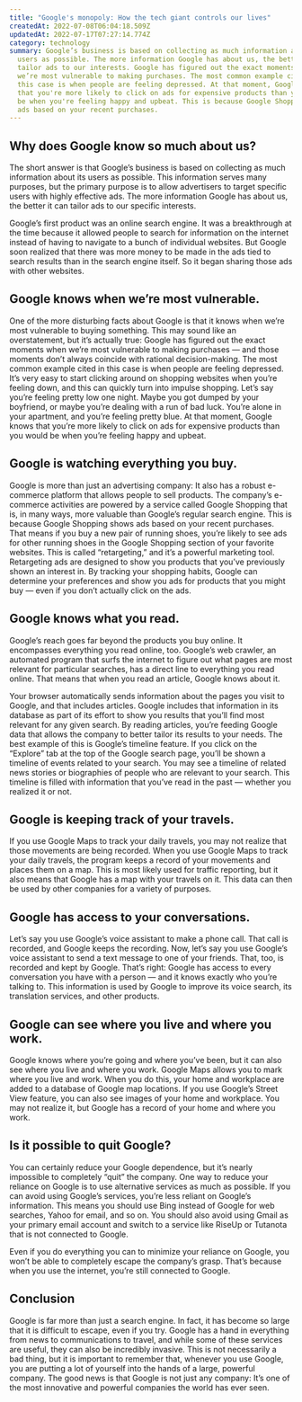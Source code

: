 ```yaml
---
title: "Google's monopoly: How the tech giant controls our lives"
createdAt: 2022-07-08T06:04:18.509Z
updatedAt: 2022-07-17T07:27:14.774Z
category: technology
summary: Google’s business is based on collecting as much information about its
  users as possible. The more information Google has about us, the better it can
  tailor ads to our interests. Google has figured out the exact moments when
  we’re most vulnerable to making purchases. The most common example cited in
  this case is when people are feeling depressed. At that moment, Google knows
  that you're more likely to click on ads for expensive products than you would
  be when you're feeling happy and upbeat. This is because Google Shopping shows
  ads based on your recent purchases.
---
```


## Why does Google know so much about us?

The short answer is that Google’s business is based on collecting as much information about its users as possible. This information serves many purposes, but the primary purpose is to allow advertisers to target specific users with highly effective ads. The more information Google has about us, the better it can tailor ads to our specific interests.

Google’s first product was an online search engine. It was a breakthrough at the time because it allowed people to search for information on the internet instead of having to navigate to a bunch of individual websites. But Google soon realized that there was more money to be made in the ads tied to search results than in the search engine itself. So it began sharing those ads with other websites. 

## Google knows when we’re most vulnerable.

One of the more disturbing facts about Google is that it knows when we’re most vulnerable to buying something. This may sound like an overstatement, but it’s actually true: Google has figured out the exact moments when we’re most vulnerable to making purchases — and those moments don’t always coincide with rational decision-making.
The most common example cited in this case is when people are feeling depressed. It’s very easy to start clicking around on shopping websites when you’re feeling down, and this can quickly turn into impulse shopping.
Let’s say you’re feeling pretty low one night. Maybe you got dumped by your boyfriend, or maybe you’re dealing with a run of bad luck. You’re alone in your apartment, and you’re feeling pretty blue. At that moment, Google knows that you’re more likely to click on ads for expensive products than you would be when you’re feeling happy and upbeat.

## Google is watching everything you buy.

Google is more than just an advertising company: It also has a robust e-commerce platform that allows people to sell products. The company’s e-commerce activities are powered by a service called Google Shopping that is, in many ways, more valuable than Google’s regular search engine.
This is because Google Shopping shows ads based on your recent purchases. That means if you buy a new pair of running shoes, you’re likely to see ads for other running shoes in the Google Shopping section of your favorite websites.
This is called “retargeting,” and it’s a powerful marketing tool. Retargeting ads are designed to show you products that you’ve previously shown an interest in.
By tracking your shopping habits, Google can determine your preferences and show you ads for products that you might buy — even if you don’t actually click on the ads.

## Google knows what you read.

Google’s reach goes far beyond the products you buy online. It encompasses everything you read online, too.
Google’s web crawler, an automated program that surfs the internet to figure out what pages are most relevant for particular searches, has a direct line to everything you read online. That means that when you read an article, Google knows about it.

Your browser automatically sends information about the pages you visit to Google, and that includes articles. Google includes that information in its database as part of its effort to show you results that you’ll find most relevant for any given search.
By reading articles, you’re feeding Google data that allows the company to better tailor its results to your needs.
The best example of this is Google’s timeline feature. If you click on the “Explore” tab at the top of the Google search page, you’ll be shown a timeline of events related to your search. You may see a timeline of related news stories or biographies of people who are relevant to your search.
This timeline is filled with information that you’ve read in the past — whether you realized it or not.

## Google is keeping track of your travels.

If you use Google Maps to track your daily travels, you may not realize that those movements are being recorded.
When you use Google Maps to track your daily travels, the program keeps a record of your movements and places them on a map. This is most likely used for traffic reporting, but it also means that Google has a map with your travels on it.
This data can then be used by other companies for a variety of purposes.

## Google has access to your conversations.

Let’s say you use Google’s voice assistant to make a phone call. That call is recorded, and Google keeps the recording. Now, let’s say you use Google’s voice assistant to send a text message to one of your friends. That, too, is recorded and kept by Google.
That’s right: Google has access to every conversation you have with a person — and it knows exactly who you’re talking to.
This information is used by Google to improve its voice search, its translation services, and other products.

## Google can see where you live and where you work.

Google knows where you’re going and where you’ve been, but it can also see where you live and where you work.
Google Maps allows you to mark where you live and work. When you do this, your home and workplace are added to a database of Google map locations.
If you use Google’s Street View feature, you can also see images of your home and workplace.
You may not realize it, but Google has a record of your home and where you work.

## Is it possible to quit Google?

You can certainly reduce your Google dependence, but it’s nearly impossible to completely “quit” the company. One way to reduce your reliance on Google is to use alternative services as much as possible.
If you can avoid using Google’s services, you’re less reliant on Google’s information. This means you should use Bing instead of Google for web searches, Yahoo for email, and so on.
You should also avoid using Gmail as your primary email account and switch to a service like RiseUp or Tutanota that is not connected to Google.

Even if you do everything you can to minimize your reliance on Google, you won’t be able to completely escape the company’s grasp. That’s because when you use the internet, you’re still connected to Google.

## Conclusion

Google is far more than just a search engine. In fact, it has become so large that it is difficult to escape, even if you try. Google has a hand in everything from news to communications to travel, and while some of these services are useful, they can also be incredibly invasive. 
This is not necessarily a bad thing, but it is important to remember that, whenever you use Google, you are putting a lot of yourself into the hands of a large, powerful company. 
The good news is that Google is not just any company: It’s one of the most innovative and powerful companies the world has ever seen.
